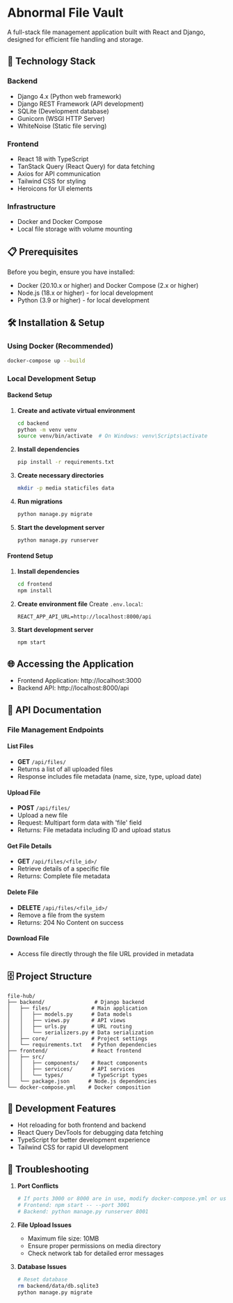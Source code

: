 # Abnormal File Vault

A full-stack file management application built with React and Django, designed for efficient file handling and storage.

## 🚀 Technology Stack

### Backend

- Django 4.x (Python web framework)
- Django REST Framework (API development)
- SQLite (Development database)
- Gunicorn (WSGI HTTP Server)
- WhiteNoise (Static file serving)

### Frontend

- React 18 with TypeScript
- TanStack Query (React Query) for data fetching
- Axios for API communication
- Tailwind CSS for styling
- Heroicons for UI elements

### Infrastructure

- Docker and Docker Compose
- Local file storage with volume mounting

## 📋 Prerequisites

Before you begin, ensure you have installed:

- Docker (20.10.x or higher) and Docker Compose (2.x or higher)
- Node.js (18.x or higher) - for local development
- Python (3.9 or higher) - for local development

## 🛠️ Installation & Setup

### Using Docker (Recommended)

```bash
docker-compose up --build
```

### Local Development Setup

#### Backend Setup

1. **Create and activate virtual environment**

   ```bash
   cd backend
   python -m venv venv
   source venv/bin/activate  # On Windows: venv\Scripts\activate
   ```
2. **Install dependencies**

   ```bash
   pip install -r requirements.txt
   ```
3. **Create necessary directories**

   ```bash
   mkdir -p media staticfiles data
   ```
4. **Run migrations**

   ```bash
   python manage.py migrate
   ```
5. **Start the development server**

   ```bash
   python manage.py runserver
   ```

#### Frontend Setup

1. **Install dependencies**

   ```bash
   cd frontend
   npm install
   ```
2. **Create environment file**
   Create `.env.local`:

   ```
   REACT_APP_API_URL=http://localhost:8000/api
   ```
3. **Start development server**

   ```bash
   npm start
   ```

## 🌐 Accessing the Application

- Frontend Application: http://localhost:3000
- Backend API: http://localhost:8000/api

## 📝 API Documentation

### File Management Endpoints

#### List Files

- **GET** `/api/files/`
- Returns a list of all uploaded files
- Response includes file metadata (name, size, type, upload date)

#### Upload File

- **POST** `/api/files/`
- Upload a new file
- Request: Multipart form data with 'file' field
- Returns: File metadata including ID and upload status

#### Get File Details

- **GET** `/api/files/<file_id>/`
- Retrieve details of a specific file
- Returns: Complete file metadata

#### Delete File

- **DELETE** `/api/files/<file_id>/`
- Remove a file from the system
- Returns: 204 No Content on success

#### Download File

- Access file directly through the file URL provided in metadata

## 🗄️ Project Structure

```
file-hub/
├── backend/                # Django backend
│   ├── files/             # Main application
│   │   ├── models.py      # Data models
│   │   ├── views.py       # API views
│   │   ├── urls.py        # URL routing
│   │   └── serializers.py # Data serialization
│   ├── core/              # Project settings
│   └── requirements.txt   # Python dependencies
├── frontend/              # React frontend
│   ├── src/
│   │   ├── components/    # React components
│   │   ├── services/      # API services
│   │   └── types/         # TypeScript types
│   └── package.json      # Node.js dependencies
└── docker-compose.yml    # Docker composition
```

## 🔧 Development Features

- Hot reloading for both frontend and backend
- React Query DevTools for debugging data fetching
- TypeScript for better development experience
- Tailwind CSS for rapid UI development

## 🐛 Troubleshooting

1. **Port Conflicts**

   ```bash
   # If ports 3000 or 8000 are in use, modify docker-compose.yml or use:
   # Frontend: npm start -- --port 3001
   # Backend: python manage.py runserver 8001
   ```
2. **File Upload Issues**

   - Maximum file size: 10MB
   - Ensure proper permissions on media directory
   - Check network tab for detailed error messages
3. **Database Issues**

   ```bash
   # Reset database
   rm backend/data/db.sqlite3
   python manage.py migrate
   ```
